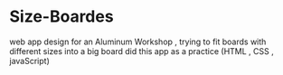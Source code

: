 # Size-Boardes
web app design for an Aluminum Workshop , trying to fit boards with different sizes into a big board
did this app as a practice (HTML , CSS , javaScript)
